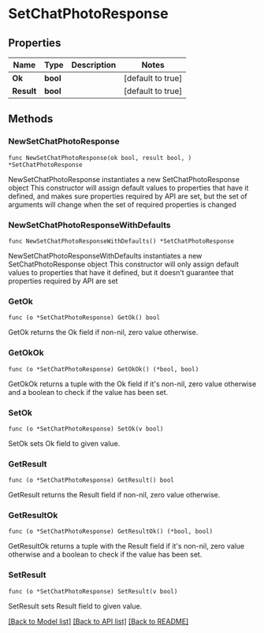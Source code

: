 # SetChatPhotoResponse

## Properties

Name | Type | Description | Notes
------------ | ------------- | ------------- | -------------
**Ok** | **bool** |  | [default to true]
**Result** | **bool** |  | [default to true]

## Methods

### NewSetChatPhotoResponse

`func NewSetChatPhotoResponse(ok bool, result bool, ) *SetChatPhotoResponse`

NewSetChatPhotoResponse instantiates a new SetChatPhotoResponse object
This constructor will assign default values to properties that have it defined,
and makes sure properties required by API are set, but the set of arguments
will change when the set of required properties is changed

### NewSetChatPhotoResponseWithDefaults

`func NewSetChatPhotoResponseWithDefaults() *SetChatPhotoResponse`

NewSetChatPhotoResponseWithDefaults instantiates a new SetChatPhotoResponse object
This constructor will only assign default values to properties that have it defined,
but it doesn't guarantee that properties required by API are set

### GetOk

`func (o *SetChatPhotoResponse) GetOk() bool`

GetOk returns the Ok field if non-nil, zero value otherwise.

### GetOkOk

`func (o *SetChatPhotoResponse) GetOkOk() (*bool, bool)`

GetOkOk returns a tuple with the Ok field if it's non-nil, zero value otherwise
and a boolean to check if the value has been set.

### SetOk

`func (o *SetChatPhotoResponse) SetOk(v bool)`

SetOk sets Ok field to given value.


### GetResult

`func (o *SetChatPhotoResponse) GetResult() bool`

GetResult returns the Result field if non-nil, zero value otherwise.

### GetResultOk

`func (o *SetChatPhotoResponse) GetResultOk() (*bool, bool)`

GetResultOk returns a tuple with the Result field if it's non-nil, zero value otherwise
and a boolean to check if the value has been set.

### SetResult

`func (o *SetChatPhotoResponse) SetResult(v bool)`

SetResult sets Result field to given value.



[[Back to Model list]](../README.md#documentation-for-models) [[Back to API list]](../README.md#documentation-for-api-endpoints) [[Back to README]](../README.md)


